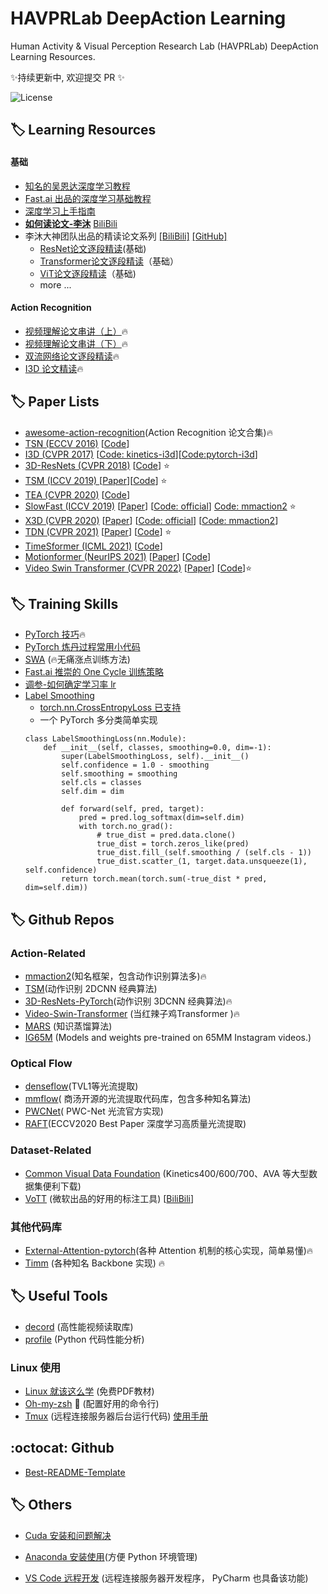 # HAVPRLab DeepAction Learning 
Human Activity & Visual Perception Research Lab (HAVPRLab) DeepAction Learning Resources.

✨持续更新中, 欢迎提交 PR ✨

![License](https://img.shields.io/badge/license-MIT-yellow)

## 🏷️ Learning Resources


#### 基础
* [知名的吴恩达深度学习教程](https://mooc.study.163.com/university/deeplearning_ai#/c)
* [Fast.ai 出品的深度学习基础教程](https://www.fast.ai/)
* [深度学习上手指南](https://github.com/nndl/nndl.github.io/blob/master/md/DeepGuide.md)
* **[如何读论文-李沐](https://www.bilibili.com/video/BV1H44y1t75x)** [BiliBili](https://www.bilibili.com/video/BV1H44y1t75x)
* 李沐大神团队出品的精读论文系列 [[BiliBili]](https://space.bilibili.com/1567748478/channel/collectiondetail?sid=32744) [[GitHub]](https://github.com/mli/paper-reading) 
    * [ResNet论文逐段精读](https://www.bilibili.com/video/BV1P3411y7nn)(基础)
    * [Transformer论文逐段精读](https://www.bilibili.com/video/BV1pu411o7BE)（基础）
    * [ViT论文逐段精读](https://www.bilibili.com/video/BV15P4y137jb)（基础)
    * more ...

#### Action Recognition
* [视频理解论文串讲（上）](https://www.bilibili.com/video/BV1fL4y157yA)🔥
* [视频理解论文串讲（下）](https://www.bilibili.com/video/BV11Y411P7ep)🔥
* [双流网络论文逐段精读](https://www.bilibili.com/video/BV1mq4y1x7RU)🔥
* [I3D 论文精读](https://www.bilibili.com/video/BV1tY4y1p7hq)🔥



## 🏷️ Paper Lists
* [awesome-action-recognition](https://github.com/jinwchoi/awesome-action-recognition)(Action Recognition 论文合集)🔥
* [TSN (ECCV 2016)](https://arxiv.org/abs/1608.00859) [[Code](https://github.com/yjxiong/temporal-segment-networks)]
* [I3D (CVPR 2017)](https://arxiv.org/abs/1705.07750) [[Code: kinetics-i3d](https://github.com/deepmind/kinetics-i3d)][[Code:pytorch-i3d](https://github.com/piergiaj/pytorch-i3d)]
* [3D-ResNets (CVPR 2018)](https://openaccess.thecvf.com/content_cvpr_2018/html/Hara_Can_Spatiotemporal_3D_CVPR_2018_paper.html) [[Code](https://github.com/kenshohara/3D-ResNets-PyTorch)] ⭐
* [TSM (ICCV 2019) ](http://arxiv.org/abs/1811.08383) [[Paper](https://openaccess.thecvf.com/content_ICCV_2019/papers/Lin_TSM_Temporal_Shift_Module_for_Efficient_Video_Understanding_ICCV_2019_paper.pdf)][[Code](https://github.com/mit-han-lab/temporal-shift-module)] ⭐
* [TEA (CVPR 2020)](https://arxiv.org/abs/2004.01398) [[Code](https://github.com/Phoenix1327/tea-action-recognition)]
* [SlowFast (ICCV 2019)](https://arxiv.org/abs/1812.03982) [[Paper](https://openaccess.thecvf.com/content_ICCV_2019/papers/Feichtenhofer_SlowFast_Networks_for_Video_Recognition_ICCV_2019_paper.pdf)] [[Code: official](https://github.com/facebookresearch/SlowFast)] [Code: mmaction2](https://github.com/open-mmlab/mmaction2/blob/master/configs/recognition/slowfast/README.md) ⭐
* [X3D (CVPR 2020)](https://arxiv.org/abs/2004.04730) [[Paper](https://openaccess.thecvf.com/content_CVPR_2020/html/Feichtenhofer_X3D_Expanding_Architectures_for_Efficient_Video_Recognition_CVPR_2020_paper.html)] [[Code: official](https://github.com/facebookresearch/SlowFast)] [[Code: mmaction2](https://github.com/open-mmlab/mmaction2/blob/master/configs/recognition/x3d/README.md)]
* [TDN (CVPR 2021)](https://arxiv.org/abs/2012.10071) [[Paper](https://arxiv.org/abs/2012.10071)] [[Code](https://github.com/MCG-NJU/TDN)] ⭐
* [TimeSformer (ICML 2021)](https://arxiv.org/pdf/2102.05095.pdf) [[Code](https://github.com/facebookresearch/TimeSformer)] 
* [Motionformer (NeurIPS 2021)](https://facebookresearch.github.io/Motionformer/) [[Paper](https://arxiv.org/abs/2106.05392)] [[Code](https://github.com/facebookresearch/Motionformer)]
* [Video Swin Transformer (CVPR 2022)](https://arxiv.org/abs/2106.13230) [[Paper](https://openaccess.thecvf.com/content/CVPR2022/papers/Liu_Video_Swin_Transformer_CVPR_2022_paper.Paper)] [[Code](https://github.com/SwinTransformer/Video-Swin-Transformer)]⭐


## 🏷️ Training Skills
* [PyTorch 技巧](https://github.com/lartpang/PyTorchTricks)🔥
* [PyTorch 炼丹过程常用小代码](pytorch_snippets.md)
* [SWA](https://pytorch.org/blog/stochastic-weight-averaging-in-pytorch/) (🔥无痛涨点训练方法)
* [Fast.ai 推崇的 One Cycle 训练策略](https://fastai1.fast.ai/callbacks.one_cycle.html)
* [调参-如何确定学习率 lr](https://www.yuque.com/explorer/blog/sv37zs)
* [Label Smoothing](https://github.com/pytorch/pytorch/issues/7455)
    * [torch.nn.CrossEntropyLoss 已支持](https://pytorch.org/docs/stable/generated/torch.nn.CrossEntropyLoss.html)
    * 一个 PyTorch 多分类简单实现
    ```
    class LabelSmoothingLoss(nn.Module):
        def __init__(self, classes, smoothing=0.0, dim=-1):
            super(LabelSmoothingLoss, self).__init__()
            self.confidence = 1.0 - smoothing
            self.smoothing = smoothing
            self.cls = classes
            self.dim = dim
            
            def forward(self, pred, target):
                pred = pred.log_softmax(dim=self.dim)
                with torch.no_grad():
                    # true_dist = pred.data.clone()
                    true_dist = torch.zeros_like(pred)
                    true_dist.fill_(self.smoothing / (self.cls - 1))
                    true_dist.scatter_(1, target.data.unsqueeze(1), self.confidence)
            return torch.mean(torch.sum(-true_dist * pred, dim=self.dim))
    ```


##  🏷️ Github Repos
### Action-Related
* [mmaction2](https://github.com/open-mmlab/mmaction2)(知名框架，包含动作识别算法多)🔥
* [TSM](https://github.com/mit-han-lab/temporal-shift-module)(动作识别 2DCNN 经典算法)
* [3D-ResNets-PyTorch](https://github.com/kenshohara/3D-ResNets-PyTorch)(动作识别 3DCNN 经典算法)🔥
* [Video-Swin-Transformer](https://github.com/SwinTransformer/Video-Swin-Transformer) (当红辣子鸡Transformer )🔥
* [MARS](https://github.com/craston/MARS) (知识蒸馏算法)
* [IG65M](https://github.com/moabitcoin/ig65m-pytorch) (Models and weights pre-trained on 65MM Instagram videos.)

### Optical Flow
* [denseflow](https://github.com/open-mmlab/denseflow)(TVL1等光流提取)
* [mmflow](https://github.com/open-mmlab/mmflow)( 商汤开源的光流提取代码库，包含多种知名算法)
* [PWCNet](https://github.com/NVlabs/PWC-Net)( PWC-Net 光流官方实现)
* [RAFT](https://github.com/princeton-vl/RAFT)(ECCV2020 Best Paper 深度学习高质量光流提取)

### Dataset-Related
* [Common Visual Data Foundation](https://github.com/cvdfoundation) (Kinetics400/600/700、AVA 等大型数据集便利下载)
* [VoTT](https://github.com/microsoft/VoTT) (微软出品的好用的标注工具) [[BiliBili](https://www.bilibili.com/video/BV1854y127gT)]
### 其他代码库
* [External-Attention-pytorch](https://github.com/xmu-xiaoma666/External-Attention-pytorch)(各种 Attention 机制的核心实现，简单易懂)🔥
* [Timm](https://github.com/rwightman/pytorch-image-models) (各种知名 Backbone 实现) 🔥


## 🏷️  Useful Tools

* [decord](https://github.com/dmlc/decord) (高性能视频读取库)
* [profile](https://github.com/shibing624/python-tutorial/blob/master/06_tool/profiler%E5%B7%A5%E5%85%B7.md) (Python 代码性能分析)

### Linux 使用
* [Linux 就该这么学](https://www.linuxprobe.com/) (免费PDF教材)
* [Oh-my-zsh](https://zhuanlan.zhihu.com/p/35283688) 🚀 (配置好用的命令行)
* [Tmux](https://zhuanlan.zhihu.com/p/98384704) (远程连接服务器后台运行代码) [使用手册](http://louiszhai.github.io/2017/09/30/tmux/)

## :octocat: Github
* [Best-README-Template](https://github.com/yzfly/Best-README-Template)

## 🏷️ Others
* [Cuda 安装和问题解决](./nvidia_gpu.md)

* [Anaconda 安装使用](https://blog.csdn.net/a745233700/article/details/109376667)(方便 Python 环境管理)

* [VS Code 远程开发](https://zhuanlan.zhihu.com/p/141344165) (远程连接服务器开发程序， PyCharm 也具备该功能)